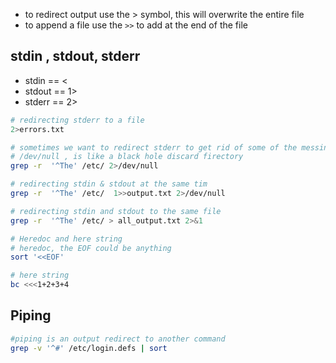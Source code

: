 - to redirect output use the > symbol, this will overwrite the entire file 
- to append a file use the `>>` to add at the end of the file 

## stdin , stdout, stderr

- stdin == <
- stdout == 1>
- stderr == 2>
```zsh
# redirecting stderr to a file 
2>errors.txt

# sometimes we want to redirect stderr to get rid of some of the messiness
# /dev/null , is like a black hole discard firectory
grep -r  '^The' /etc/ 2>/dev/null

# redirecting stdin & stdout at the same tim 
grep -r  '^The' /etc/  1>>output.txt 2>/dev/null

# redirecting stdin and stdout to the same file 
grep -r  '^The' /etc/ > all_output.txt 2>&1

# Heredoc and here string 
# heredoc, the EOF could be anything 
sort '<<EOF'

# here string
bc <<<1+2+3+4

```

## Piping 
```zsh 
#piping is an output redirect to another command 
grep -v '^#' /etc/login.defs | sort



```
